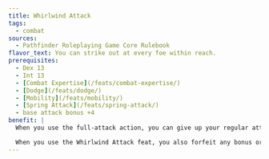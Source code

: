 ```yaml
---
title: Whirlwind Attack
tags:
  - combat
sources:
  - Pathfinder Roleplaying Game Core Rulebook
flavor_text: You can strike out at every foe within reach.
prerequisites:
  - Dex 13
  - Int 13
  - [Combat Expertise](/feats/combat-expertise/)
  - [Dodge](/feats/dodge/)
  - [Mobility](/feats/mobility/)
  - [Spring Attack](/feats/spring-attack/)
  - base attack bonus +4
benefit: |
  When you use the full-attack action, you can give up your regular attacks and instead make one melee attack at your highest base attack bonus against each opponent within reach. You must make a separate attack roll against each opponent.

  When you use the Whirlwind Attack feat, you also forfeit any bonus or extra attacks granted by other feats, spells, or abilities.
---
```


